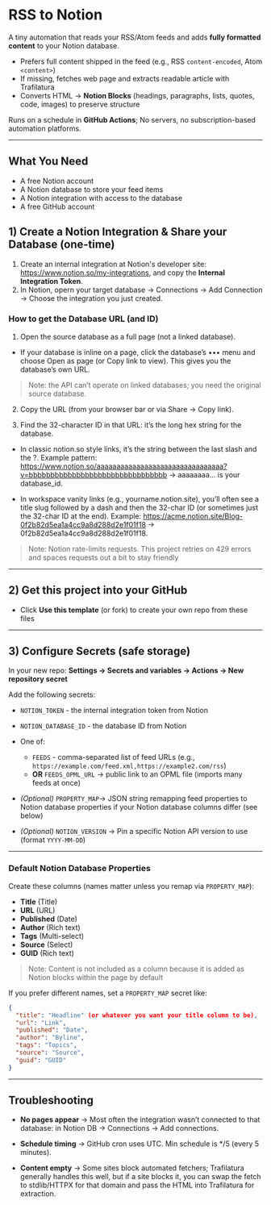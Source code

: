 # RSS to Notion

A tiny automation that reads your RSS/Atom feeds and adds **fully formatted content** to your Notion database.
- Prefers full content shipped in the feed (e.g., RSS `content-encoded`, Atom `<content>`)
- If missing, fetches web page and extracts readable article with Trafilatura
- Converts HTML -> **Notion Blocks** (headings, paragraphs, lists, quotes, code, images) to preserve structure

Runs on a schedule in **GitHub Actions**; No servers, no subscription-based automation platforms.

---

## What You Need

- A free Notion account
- A Notion database to store your feed items
- A Notion integration with access to the database
- A free GitHub account

## 1) Create a Notion Integration & Share your Database (one-time)
1. Create an internal integration at Notion's developer site: https://www.notion.so/my-integrations, and copy the **Internal Integration Token**.
2. In Notion, opern your target database -> Connections -> Add Connection -> Choose the integration you just created.

### How to get the Database URL (and ID)

1. Open the source database as a full page (not a linked database).

  - If your database is inline on a page, click the database’s ••• menu and choose Open as page (or Copy link to view). This gives you the database’s own URL.

> Note: the API can’t operate on linked databases; you need the original source database.

2. Copy the URL (from your browser bar or via Share → Copy link).

3. Find the 32-character ID in that URL: it’s the long hex string for the database.

 - In classic notion.so style links, it’s the string between the last slash and the ?. Example pattern:
https://www.notion.so/aaaaaaaaaaaaaaaaaaaaaaaaaaaaaaaa?v=bbbbbbbbbbbbbbbbbbbbbbbbbbbbbbbb → aaaaaaaa… is your database_id.

- In workspace vanity links (e.g., yourname.notion.site), you’ll often see a title slug followed by a dash and then the 32-char ID (or sometimes just the 32-char ID at the end). Example:
https://acme.notion.site/Blog-0f2b82d5ea1a4cc9a8d288d2e1f01f18 → 0f2b82d5ea1a4cc9a8d288d2e1f01f18.


> Note: Notion rate-limits requests. This project retries on 429 errors and spaces requests out a bit to stay friendly

---

## 2) Get this project into your GitHub
- Click **Use this template** (or fork) to create your own repo from these files

---

## 3) Configure Secrets (safe storage)

In your new repo: **Settings -> Secrets and variables -> Actions -> New repository secret**

Add the following secrets:
- `NOTION_TOKEN` - the internal integration token from Notion
- `NOTION_DATABASE_ID` - the database ID from Notion
- One of:
  - `FEEDS` - comma-separated list of feed URLs (e.g., `https://example.com/feed.xml,https://example2.com/rss`)
  - **OR** `FEEDS_OPML_URL` -> public link to an OPML file (imports many feeds at once)

- *(Optional)* `PROPERTY_MAP`-> JSON string remapping feed properties to Notion database properties if your Notion database columns differ (see below)
- *(Optional)* `NOTION_VERSION` -> Pin a specific Notion API version to use (format `YYYY-MM-DD`)

---

### Default Notion Database Properties

Create these columns (names matter unless you remap via `PROPERTY_MAP`):
- **Title** (Title)
- **URL** (URL)
- **Published** (Date)
- **Author** (Rich text)
- **Tags** (Multi-select)
- **Source** (Select)
- **GUID** (Rich text)

> Note: Content is not included as a column because it is added as Notion blocks within the page by default

If you prefer different names, set a `PROPERTY_MAP` secret like:
```json
{
  "title": "Headline" (or whatever you want your title column to be),
  "url": "Link",
  "published": "Date",
  "author": "Byline",
  "tags": "Topics",
  "source": "Source",
  "guid": "GUID"
}
```

---
## Troubleshooting
- **No pages appear** → Most often the integration wasn’t connected to that database: in Notion DB → Connections → Add connections.

- **Schedule timing** → GitHub cron uses UTC. Min schedule is */5 (every 5 minutes).

- **Content empty** → Some sites block automated fetchers; Trafilatura generally handles this well, but if a site blocks it, you can swap the fetch to stdlib/HTTPX for that domain and pass the HTML into Trafilatura for extraction.
